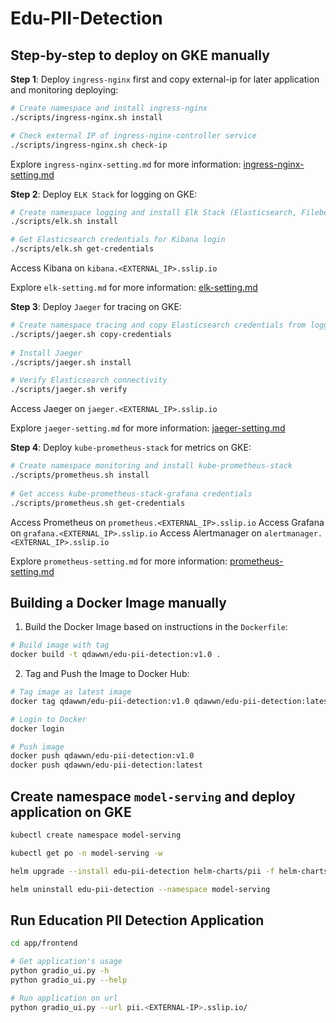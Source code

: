 # Edu-PII-Detection

## Step-by-step to deploy on GKE manually

**Step 1**: Deploy `ingress-nginx` first and copy external-ip for later application and monitoring deploying:

```bash
# Create namespace and install ingress-nginx
./scripts/ingress-nginx.sh install

# Check external IP of ingress-nginx-controller service
./scripts/ingress-nginx.sh check-ip
```

Explore `ingress-nginx-setting.md` for more information: [ingress-nginx-setting.md](helm-charts/ingress-nginx/ingress-nginx-setting.md)

**Step 2**: Deploy `ELK Stack` for logging on GKE:

```bash
# Create namespace logging and install Elk Stack (Elasticsearch, Filebeat, Logstash, Kibana)
./scripts/elk.sh install

# Get Elasticsearch credentials for Kibana login
./scripts/elk.sh get-credentials
```

Access Kibana on `kibana.<EXTERNAL_IP>.sslip.io`

Explore `elk-setting.md` for more information: [elk-setting.md](helm-charts/elk-stack/elk-setting.md)

**Step 3**: Deploy `Jaeger` for tracing on GKE:

```bash
# Create namespace tracing and copy Elasticsearch credentials from logging to tracing namespace
./scripts/jaeger.sh copy-credentials
 
# Install Jaeger
./scripts/jaeger.sh install

# Verify Elasticsearch connectivity
./scripts/jaeger.sh verify
```

Access Jaeger on `jaeger.<EXTERNAL_IP>.sslip.io`

Explore `jaeger-setting.md` for more information: [jaeger-setting.md](helm-charts/jaeger/jaeger-setting.md)


**Step 4**: Deploy `kube-prometheus-stack` for metrics on GKE:

```bash
# Create namespace monitoring and install kube-prometheus-stack
./scripts/prometheus.sh install
 
# Get access kube-prometheus-stack-grafana credentials
./scripts/prometheus.sh get-credentials
```

Access Prometheus on `prometheus.<EXTERNAL_IP>.sslip.io`
Access Grafana on `grafana.<EXTERNAL_IP>.sslip.io`
Access Alertmanager on `alertmanager.<EXTERNAL_IP>.sslip.io`

Explore `prometheus-setting.md` for more information: [prometheus-setting.md](helm-charts/kube-prometheus-stack/prometheus-setting.md)


## Building a Docker Image manually

1. Build the Docker Image based on instructions in the `Dockerfile`:

```bash
# Build image with tag
docker build -t qdawwn/edu-pii-detection:v1.0 .
```

2. Tag and Push the Image to Docker Hub:

```bash
# Tag image as latest image
docker tag qdawwn/edu-pii-detection:v1.0 qdawwn/edu-pii-detection:latest

# Login to Docker
docker login

# Push image
docker push qdawwn/edu-pii-detection:v1.0
docker push qdawwn/edu-pii-detection:latest
```

## Create namespace `model-serving` and deploy application on GKE

```bash
kubectl create namespace model-serving

kubectl get po -n model-serving -w

helm upgrade --install edu-pii-detection helm-charts/pii -f helm-charts/pii/values.yaml --namespace model-serving

helm uninstall edu-pii-detection --namespace model-serving
```

## Run Education PII Detection Application

```bash
cd app/frontend

# Get application's usage
python gradio_ui.py -h
python gradio_ui.py --help

# Run application on url 
python gradio_ui.py --url pii.<EXTERNAL-IP>.sslip.io/
```
